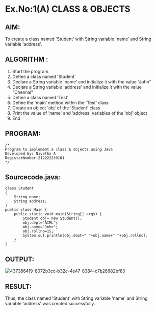 # Ex.No:1(A) CLASS & OBJECTS

## AIM:
To create a class named 'Student' with String variable 'name' and String variable 'address'.

## ALGORITHM :
1.	Start the program.
2.	Define a class named 'Student'
3.	Declare a String variable 'name' and initialize it with the value "John"
4.	Declare a String variable 'address' and initialize it with the value "Chennai"
5.	Define a class named 'Test'
6.	Define the 'main' method within the 'Test' class
7.	Create an object 'obj' of the 'Student' class
8.	Print the value of 'name' and 'address' variables of the 'obj' object
9.	End



## PROGRAM:
 ```
/*
Program to implement a class & objects using Java
Developed by: Nivetha A
RegisterNumber:212222230101  
*/
```

## Sourcecode.java:

```
class Student
{
    String name;
    String address;
}
public class Main {
    public static void main(String[] args) {
        Student obj= new Student();
        obj.dept="AIML";
        obj.name="John";
        obj.rollno=15;   
        System.out.println(obj.dept+" "+obj.name+" "+obj.rollno);
    }   
} 
```





## OUTPUT:

![437386419-8072b3cc-b32c-4e47-8384-c7b28682bf80](https://github.com/user-attachments/assets/99275e26-59a0-4377-a00e-31a26723f680)


## RESULT:
Thus, the class named 'Student' with String variable 'name' and String variable 'address' was created successfully.
